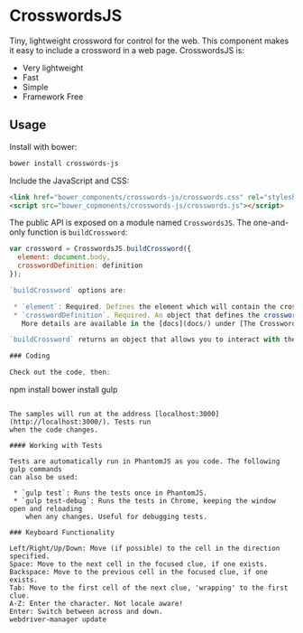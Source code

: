 # CrosswordsJS

Tiny, lightweight crossword for control for the web. This component makes it easy
to include a crossword in a web page. CrosswordsJS is:

* Very lightweight
* Fast
* Simple
* Framework Free

## Usage

Install with bower:

```bash
bower install crosswords-js
```

Include the JavaScript and CSS:

```html
<link href="bower_components/crosswords-js/crosswords.css" rel="stylesheet">
<script src="bower_copmonents/crosswords-js/crosswords.js"></script>

```

The public API is exposed on a module named `CrosswordsJS`. The one-and-only function
is `buildCrossword`:

```js
var crossword = CrosswordsJS.buildCrossword({
  element: document.body,
  crosswordDefinition: definition
});

`buildCrossword` options are:

 * `element`: Required. Defines the element which will contain the crossword DOM.
 * `crosswordDefinition`. Required. An object that defines the crossword (dimensions, clues etc).
   More details are available in the [docs](docs/) under [The Crossword Definition Object](docs/crossworddefinition.md).

`buildCrossword` returns an object that allows you to interact with the crossword programmatically. See [The Crossword Object](docs/crosswordobject.md) for more details.

### Coding

Check out the code, then:

```
npm install
bower install
gulp
```

The samples will run at the address [localhost:3000](http://localhost:3000/). Tests run
when the code changes.

#### Working with Tests

Tests are automatically run in PhantomJS as you code. The following gulp commands
can also be used:

 * `gulp test`: Runs the tests once in PhantomJS.
 * `gulp test-debug`: Runs the tests in Chrome, keeping the window open and reloading
    when any changes. Useful for debugging tests.

### Keyboard Functionality

Left/Right/Up/Down: Move (if possible) to the cell in the direction specified.
Space: Move to the next cell in the focused clue, if one exists.
Backspace: Move to the previous cell in the focused clue, if one exists.
Tab: Move to the first cell of the next clue, 'wrapping' to the first clue.
A-Z: Enter the character. Not locale aware!
Enter: Switch between across and down.
webdriver-manager update